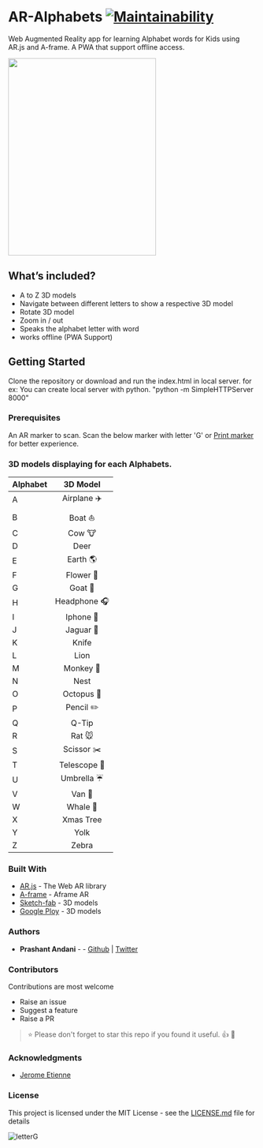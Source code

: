# AR-Alphabets [![Maintainability](https://api.codeclimate.com/v1/badges/62d680a2262c379e308a/maintainability)](https://codeclimate.com/github/prashant-andani/AR-Alphabets-words/maintainability)
Web Augmented Reality app for learning Alphabet words for Kids using AR.js and A-frame.
A PWA that support offline access.

<img src="https://github.com/prashant-andani/AR-Alphabets-words/blob/master/assets/ARDemo.gif?raw=true" height="400" width="300">


## What’s included?
* A to Z 3D models
* Navigate between different letters to show a respective 3D model
* Rotate 3D model
* Zoom in / out
* Speaks the alphabet letter with word
* works offline (PWA Support)

## Getting Started

Clone the repository or download and run the index.html in local server.
for ex: You can create local server with python.  "python -m SimpleHTTPServer 8000"

### Prerequisites
An AR marker to scan. Scan the below marker with letter 'G' or [Print marker](https://github.com/prashant-andani/AR-Alphabets-words/blob/master/assets/pattern-letterG.png?raw=true) for better experience. 

### 3D models displaying for each Alphabets.

| Alphabet   | 3D Model      |
| --------   |:-------------:|
| A          | Airplane :airplane:           |
| B          | Boat :boat:         |
| C          | Cow :cow:           |
| D          | Deer          |
| E          | Earth :earth_americas:        |
| F          | Flower :sunflower:       |
| G          | Goat :goat:         |
| H          | Headphone :headphones:     |
| I          | Iphone :iphone:       |
| J          | Jaguar :tiger2:        |
| K          | Knife         |
| L          | Lion          |
| M          | Monkey :monkey:       |
| N          | Nest          |
| O          | Octopus :octopus:      |
| P          | Pencil :pencil2:      |
| Q          | Q-Tip         |
| R          | Rat :mouse:           |
| S          | Scissor :scissors:      |
| T          | Telescope :telescope:    |
| U          | Umbrella :umbrella:      |
| V          | Van :truck:          |
| W          | Whale :whale2:|
| X          | Xmas Tree     |
| Y          | Yolk          |
| Z          | Zebra         |



### Built With

* [AR.js](https://medium.com/arjs) - The Web AR library
* [A-frame](https://aframe.io/blog/arjs/) - Aframe AR
* [Sketch-fab](https://sketchfab.com) - 3D models
* [Google Ploy](https://poly.google.com) - 3D models

### Authors

* **Prashant Andani** -  - [Github](https://prashant-andani.github.io) | [Twitter](https://twitter.com/prashant_andani)

### Contributors
Contributions are most welcome
* Raise an issue
* Suggest a feature
* Raise a PR

> :star: Please don't forget to star this repo if you found it useful. :+1: :clap:  

### Acknowledgments
* [Jerome Etienne](https://jeromeetienne.github.io)

### License
This project is licensed under the MIT License - see the [LICENSE.md](LICENSE.md) file for details

![letterG](https://github.com/prashant-andani/AR-Alphabets-words/blob/master/assets/pattern-letterG.png?raw=true)
